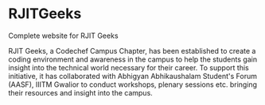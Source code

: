 # RJITGeeks
Complete website for RJIT Geeks

RJIT Geeks, a Codechef Campus Chapter, has been established to create a coding environment and awareness in the campus to help the students gain insight into the technical world necessary for their career. To support this initiative, it has collaborated with Abhigyan Abhikaushalam Student's Forum (AASF), IIITM Gwalior to conduct workshops, plenary sessions etc. bringing their resources and insight into the campus.

